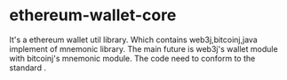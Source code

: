 # ethereum-wallet-core
It's a ethereum wallet util library. Which contains web3j,bitcoinj,java implement of mnemonic library.
The main future is web3j's wallet module with bitcoinj's mnemonic module.
The code need to conform to the standard .
